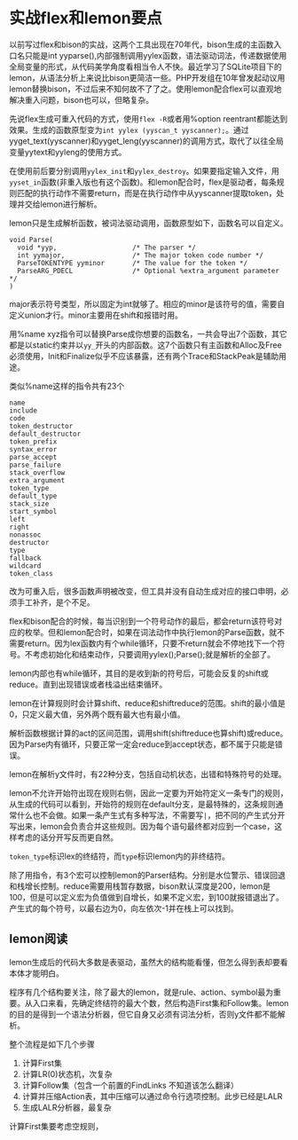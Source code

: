 # 实战flex和lemon要点

以前写过flex和bison的实战，这两个工具出现在70年代，bison生成的主函数入口名只能是int yyparse(),内部强制调用yylex函数，语法驱动词法，传递数据使用全局变量的形式，从代码美学角度看相当令人不快。最近学习了SQLite项目下的lemon，从语法分析上来说比bison更简洁一些。PHP开发组在10年曾发起动议用lemon替换bison，不过后来不知何故不了了之。使用lemon配合flex可以直观地解决重入问题，bison也可以，但略复杂。

先说flex生成可重入代码的方式，使用`flex -R`或者用%option reentrant都能达到效果。生成的函数原型变为`int yylex (yyscan_t yyscanner);`。通过yyget_text(yyscanner)和yyget_leng(yyscanner)的调用方式，取代了以往全局变量yytext和yyleng的使用方式。

在使用前后要分别调用`yylex_init`和`yylex_destroy`。如果要指定输入文件，用`yyset_in`函数(非重入版也有这个函数)。和lemon配合时，flex是驱动者，每条规则匹配的执行动作不需要return，而是在执行动作中从yyscanner提取token，处理并交给lemon进行解析。

lemon只是生成解析函数，被词法驱动调用，函数原型如下，函数名可以自定义。

````
void Parse(
  void *yyp,                   /* The parser */
  int yymajor,                 /* The major token code number */
  ParseTOKENTYPE yyminor       /* The value for the token */
  ParseARG_PDECL               /* Optional %extra_argument parameter */
)
````

major表示符号类型，所以固定为int就够了。相应的minor是该符号的值，需要自定义union才行。minor主要用在shift和报错时用。

用%name xyz指令可以替换Parse成你想要的函数名，一共会导出7个函数，其它都是以static约束并以`yy_`开头的内部函数。这7个函数只有主函数和Alloc及Free必须使用，Init和Finalize似乎不应该暴露，还有两个Trace和StackPeak是辅助用途。

类似%name这样的指令共有23个

````
name
include
code
token_destructor
default_destructor
token_prefix
syntax_error
parse_accept
parse_failure
stack_overflow
extra_argument
token_type
default_type
stack_size
start_symbol
left
right
nonassoc
destructor
type
fallback
wildcard
token_class
````

改为可重入后，很多函数声明被改变，但工具并没有自动生成对应的接口申明，必须手工补齐，是个不足。

flex和bison配合的时候，每当识别到一个符号动作的最后，都会return该符号对应的枚举。但和lemon配合时，如果在词法动作中执行lemon的Parse函数，就不需要return。因为lex函数内有个while循环，只要不return就会不停地找下一个符号。不考虑初始化和结束动作，只要调用yylex();Parse();就是解析的全部了。

lemon内部也有while循环，其目的是收到新的符号后，可能会反复的shift或reduce。直到出现错误或者栈溢出结束循环。

lemon在计算规则时会计算shift、reduce和shiftreduce的范围。shift的最小值是0，只定义最大值，另外两个既有最大也有最小值。

解析函数根据计算的act的区间范围，调用shift(shiftreduce也算shift)或reduce。因为Parse内有循环，只要正常一定会reduce到accept状态，都不属于只能是错误。

lemon在解析y文件时，有22种分支，包括自动机状态，出错和特殊符号的处理。

lemon不允许开始符出现在规则右侧，因此一定要为开始符定义一条专门的规则，从生成的代码可以看到，开始符的规则在default分支，是最特殊的，这条规则通常什么也不会做。如果一条产生式有多种写法，不需要写`|`，把不同的产生式分开写出来，lemon会负责合并这些规则。因为每个语句最终都对应到一个case，这样考虑的话分开写反而更自然。

`token_type`标识lex的终结符，而`type`标识lemon内的非终结符。

除了用指令，有3个宏可以控制lemon的Parser结构。分别是水位警示、错误回退和栈增长控制。reduce需要用栈暂存数据，bison默认深度是200，lemon是100，但是可以定义宏为负值做到自增长，如果不定义宏，到100就报错退出了。产生式的每个符号，以最右边为0，向左依次-1并在栈上可以找到。

lemon阅读
--
lemon生成后的代码大多数是表驱动，虽然大的结构能看懂，但怎么得到表却要看本体才能明白。

程序有几个结构要关注，除了最大的lemon，就是rule、action、symbol最为重要。从入口来看，先确定终结符的最大个数，然后构造First集和Follow集。lemon的目的是得到一个语法分析器，但它自身又必须有词法分析，否则y文件都不能解析。

整个流程是如下几个步骤
1. 计算First集
2. 计算LR(0)状态机，次复杂
3. 计算Follow集（包含一个前置的FindLinks 不知道该怎么翻译）
4. 计算并压缩Action表，其中压缩可以通过命令行选项控制。此步已经是LALR
5. 生成LALR分析器，最复杂

计算First集要考虑空规则，